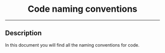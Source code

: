 <div id="toc" align="center">
  <ul style="list-style: none">
    <summary>
      <h1>Code naming conventions</h1>
    </summary>
  </ul>
</div>

---

## Description
In this document you will find all the naming conventions for code.

